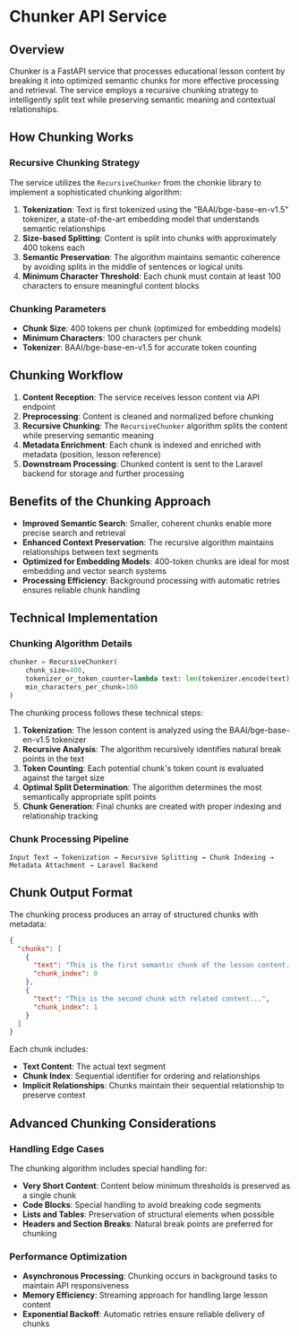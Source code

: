 # Chunker API Service

## Overview
Chunker is a FastAPI service that processes educational lesson content by breaking it into optimized semantic chunks for more effective processing and retrieval. The service employs a recursive chunking strategy to intelligently split text while preserving semantic meaning and contextual relationships.

## How Chunking Works

### Recursive Chunking Strategy
The service utilizes the `RecursiveChunker` from the chonkie library to implement a sophisticated chunking algorithm:

1. **Tokenization**: Text is first tokenized using the "BAAI/bge-base-en-v1.5" tokenizer, a state-of-the-art embedding model that understands semantic relationships
2. **Size-based Splitting**: Content is split into chunks with approximately 400 tokens each
3. **Semantic Preservation**: The algorithm maintains semantic coherence by avoiding splits in the middle of sentences or logical units
4. **Minimum Character Threshold**: Each chunk must contain at least 100 characters to ensure meaningful content blocks

### Chunking Parameters
- **Chunk Size**: 400 tokens per chunk (optimized for embedding models)
- **Minimum Characters**: 100 characters per chunk
- **Tokenizer**: BAAI/bge-base-en-v1.5 for accurate token counting

## Chunking Workflow

1. **Content Reception**: The service receives lesson content via API endpoint
2. **Preprocessing**: Content is cleaned and normalized before chunking
3. **Recursive Chunking**: The `RecursiveChunker` algorithm splits the content while preserving semantic meaning
4. **Metadata Enrichment**: Each chunk is indexed and enriched with metadata (position, lesson reference)
5. **Downstream Processing**: Chunked content is sent to the Laravel backend for storage and further processing

## Benefits of the Chunking Approach

- **Improved Semantic Search**: Smaller, coherent chunks enable more precise search and retrieval
- **Enhanced Context Preservation**: The recursive algorithm maintains relationships between text segments
- **Optimized for Embedding Models**: 400-token chunks are ideal for most embedding and vector search systems
- **Processing Efficiency**: Background processing with automatic retries ensures reliable chunk handling

## Technical Implementation

### Chunking Algorithm Details

```python
chunker = RecursiveChunker(
    chunk_size=400,
    tokenizer_or_token_counter=lambda text: len(tokenizer.encode(text).ids),
    min_characters_per_chunk=100
)
```

The chunking process follows these technical steps:

1. **Tokenization**: The lesson content is analyzed using the BAAI/bge-base-en-v1.5 tokenizer
2. **Recursive Analysis**: The algorithm recursively identifies natural break points in the text
3. **Token Counting**: Each potential chunk's token count is evaluated against the target size
4. **Optimal Split Determination**: The algorithm determines the most semantically appropriate split points
5. **Chunk Generation**: Final chunks are created with proper indexing and relationship tracking

### Chunk Processing Pipeline

```
Input Text → Tokenization → Recursive Splitting → Chunk Indexing → Metadata Attachment → Laravel Backend
```

## Chunk Output Format

The chunking process produces an array of structured chunks with metadata:

```json
{
  "chunks": [
    {
      "text": "This is the first semantic chunk of the lesson content...",
      "chunk_index": 0
    },
    {
      "text": "This is the second chunk with related content...",
      "chunk_index": 1
    }
  ]
}
```

Each chunk includes:
- **Text Content**: The actual text segment
- **Chunk Index**: Sequential identifier for ordering and relationships
- **Implicit Relationships**: Chunks maintain their sequential relationship to preserve context

## Advanced Chunking Considerations

### Handling Edge Cases
The chunking algorithm includes special handling for:
- **Very Short Content**: Content below minimum thresholds is preserved as a single chunk
- **Code Blocks**: Special handling to avoid breaking code segments
- **Lists and Tables**: Preservation of structural elements when possible
- **Headers and Section Breaks**: Natural break points are preferred for chunking

### Performance Optimization
- **Asynchronous Processing**: Chunking occurs in background tasks to maintain API responsiveness
- **Memory Efficiency**: Streaming approach for handling large lesson content
- **Exponential Backoff**: Automatic retries ensure reliable delivery of chunks
